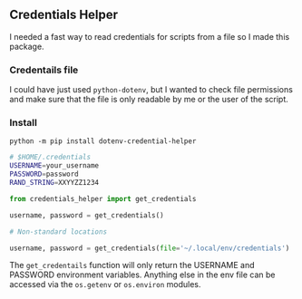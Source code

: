 ## Credentials Helper

I needed a fast way to read credentials for scripts from a file so I made this package.

### Credentails file
I could have just used `python-dotenv`, but I wanted to check file permissions
and make sure that the file is only readable by me or the user of the script.


### Install
```
python -m pip install dotenv-credential-helper
```

```bash
# $HOME/.credentials
USERNAME=your_username
PASSWORD=password
RAND_STRING=XXYYZZ1234
```

```python
from credentials_helper import get_credentials

username, password = get_credentials()

# Non-standard locations

username, password = get_credentials(file='~/.local/env/credentials')
```

The `get_credentails` function will only return the USERNAME and PASSWORD environment
variables.  Anything else in the env file can be accessed via the `os.getenv` or `os.environ` modules.
